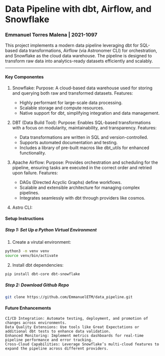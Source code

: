 #  Data Pipeline with dbt, Airflow, and Snowflake
### Emmanuel Torres Malena | 2021-1097

This project implements a modern data pipeline leveraging dbt for SQL-based data transformations, Airflow (via Astronomer CLI) for orchestration, and Snowflake as the cloud data warehouse. The pipeline is designed to transform raw data into analytics-ready datasets efficiently and scalably.

---

#### Key Componentes

1. Snowflake: Purpose: A cloud-based data warehouse used for storing and querying both raw and transformed datasets.
Features:

    - Highly performant for large-scale data processing.
    - Scalable storage and compute resources.
    - Native support for dbt, simplifying integration and data management.
   
3. DBT (Data Build Tool): Purpose: Enables SQL-based transformations with a focus on modularity, maintainability, and transparency.
Features:

    - Data transformations are written in SQL and version-controlled.
    - Supports automated documentation and testing.
    - Includes a library of pre-built macros like dbt_utils for enhanced functionality.
      
4. Apache Airflow: Purpose: Provides orchestration and scheduling for the pipeline, ensuring tasks are executed in the correct order and retried upon failure.
Features:

    - DAGs (Directed Acyclic Graphs) define workflows.
    - Scalable and extensible architecture for managing complex pipelines.
    - Integrates seamlessly with dbt through providers like cosmos.
      
5.  Astro CLI: 

#### Setup Instructions

##### Step 1: Set Up a Python Virtual Environment

1. Create a virutal environment:
   
```bash
python3 -m venv venv
source venv/bin/activate
```
2. Install dbt dependencies:
   
```bash
pip install dbt-core dbt-snowflake
```

##### Step 2: Download Github Repo

```bash
git clone https://github.com/EmmanuelETM/data_pipeline.git
```

#### Future Enhancements

    CI/CD Integration: Automate testing, deployment, and promotion of changes across environments.
    Data Quality Extensions: Use tools like Great Expectations or additional dbt tests to enhance data validation.
    Enhanced Monitoring: Implement metrics dashboards for real-time pipeline performance and error tracking.
    Cross-Cloud Capabilities: Leverage Snowflake’s multi-cloud features to expand the pipeline across different providers.











